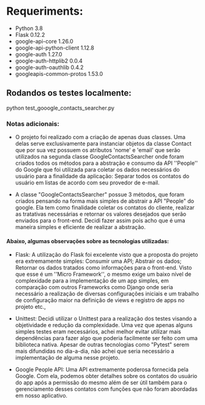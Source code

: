 # Requeriments:

* Python 3.8
* Flask 0.12.2
* google-api-core          1.26.0
* google-api-python-client 1.12.8
* google-auth              1.27.0
* google-auth-httplib2     0.0.4
* google-auth-oauthlib     0.4.2
* googleapis-common-protos 1.53.0

## Rodandos os testes localmente: 
  python test_gooogle_contacts_searcher.py


### Notas adicionais:
* O projeto foi realizado com a criação de apenas duas classes. Uma delas serve
  exclusivamente para instanciar objetos da classe Contact que por sua vez
  possuem os atributos 'nome' e 'email' que serão utilizados na segunda classe
  GoogleContactsSearcher onde foram criados todos os métodos para a abstração e
  consumo da API ''People'' do Google que foi utilizada para coletar os dados necessários
  do usuário para a finalidade da aplicação: Separar todos os contatos do
  usuário em listas de acordo com seu provedor de e-mail.

* A classe "GoogleContactsSearcher" possue 3 métodos, que foram criados
   pensando na forma mais simples de abstrair a API "People" do google. Ela tem
   como finalidade coletar os contatos do cliente, realizar as tratativas
   necessárias e retornar os valores desejados que serão enviados para o
   front-end. Decidi fazer assim pois acho que é uma maneira simples e
   eficiente de realizar a abstração. 
  

#### Abaixo, algumas observações sobre as tecnologias utilizadas:

* Flask: A utilização do Flask foi excelente visto que a proposta do projeto
  era extremamente simples: Consumir uma API; Abstrair os dados; Retornar os
  dados tratados como informações para o front-end. Visto que esse é um ''Micro
  Framework'', o mesmo exige um baixo nível de complexidade para a
  implementação de um app simples, em comparação com outros Frameworks como
  Django onde seria necessário a realização de diversas configurações iniciais
  e um trabalho de configuração maior na definição de views e registro de apps
  no projeto etc.,

* Unittest: Decidi utilizar o Unittest para a realização dos testes visando a
  objetividade e redução da complexidade. Uma vez que apenas alguns simples
  testes eram necessários, achei melhor evitar utilizar mais dependências para
  fazer algo que poderia facilmente ser feito com uma biblioteca nativa. Apesar
  de outras tecnologias como "Pytest" serem mais difundidas no dia-a-dia, não
  achei que seria necessário a implementação de alguma nesse projeto.

* Google People API: Uma API extremamente poderosa fornecida pela Google. Com
    ela, podemos obter detalhes sobre os contatos do usuário do app após a
    permissão do mesmo além de ser útil também para o gerenciamento desses
    contatos com funções que não foram abordadas em nosso aplicativo.




